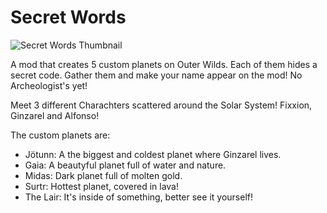 # Secret Words

![Secret Words Thumbnail]()

A mod that creates 5 custom planets on Outer Wilds. Each of them hides a secret code. Gather them and make your name appear on the mod!
No Archeologist's yet!

Meet 3 different Charachters scattered around the Solar System! Fixxion, Ginzarel and Alfonso!

The custom planets are:
- Jötunn: A the biggest and coldest planet where Ginzarel lives.
- Gaia: A beautyful planet full of water and nature.
- Midas: Dark planet full of molten gold.
- Surtr: Hottest planet, covered in lava!
- The Lair: It's inside of something, better see it yourself!
